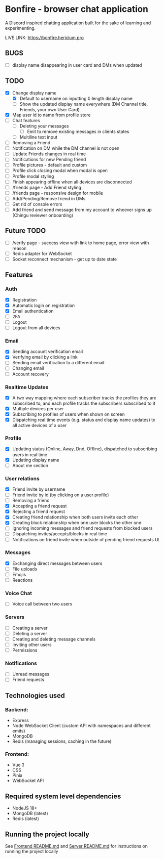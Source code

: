 # Bonfire - browser chat application

A Discord inspired chatting application built for the sake of learning and experimenting.

LIVE LINK: https://bonfire.hericium.pro

## BUGS

- [ ] display name disappearing in user card and DMs when updated

## TODO

- [x] Change display name
  - [x] Default to username on inputting 0 length display name
  - [ ] Show the updated display name everywhere (DM Channel title, Friends, your own User Card)
- [x] Map user id to name from profile store
- [ ] Chat features
  - [ ] Deleting your messages
    - [ ] Emit to remove existing messages in clients states
  - [ ] Multiline text input
- [ ] Removing a Friend
- [ ] Notification on DM while the DM channel is not open
- [ ] Update Friends changes in real time
- [ ] Notifications for new Pending friend
- [ ] Profile pictures - default and custom
- [ ] Profile click closing modal when modal is open
- [ ] Profile modal styling
- [ ] Finish appearing offline when all devices are disconnected
- [ ] /friends page - Add Friend styling
- [ ] /friends page - responsive design for mobile
- [ ] Add/Pending/Remove friend in DMs
- [ ] Get rid of console errors
- [ ] Add friend and send message from my account to whoever signs up (Chingu reviewer onboarding)

## Future TODO

- [ ] /verify page - success view with link to home page, error view with reason
- [ ] Redis adapter for WebSocket
- [ ] Socket reconnect mechanism - get up to date state

## Features

### Auth

- [x] Registration
- [x] Automatic login on registration
- [x] Email authentication
- [ ] 2FA
- [ ] Logout
- [ ] Logout from all devices

### Email

- [x] Sending account verification email
- [x] Verifying email by clicking a link
- [ ] Sending email verification to a different email
- [ ] Changing email
- [ ] Account recovery

### Realtime Updates

- [x] A two way mapping where each subscriber tracks the profiles they are subscribed to, and each profile tracks the subscribers subscribed to it
- [x] Multiple devices per user
- [x] Subscribing to profiles of users when shown on screen
- [x] Dispatching real time events (e.g. status and display name updates) to all active devices of a user

### Profile

- [x] Updating status (Online, Away, Dnd, Offline), dispatched to subscribing users in real time
- [x] Updating display name
- [ ] About me section

### User relations

- [x] Friend invite by username
- [ ] Friend invite by id (by clicking on a user profile)
- [ ] Removing a friend
- [x] Accepting a friend request
- [x] Rejecting a friend request
- [x] Creating friend relationship when both users invite each other
- [x] Creating block relationship when one user blocks the other one
- [ ] Ignoring incoming messages and friend requests from blocked users
- [ ] Dispatching invites/accepts/blocks in real time
- [ ] Notifications on friend invite when outside of pending friend requests UI

### Messages

- [x] Exchanging direct messages between users
- [ ] File uploads
- [ ] Emojis
- [ ] Reactions

### Voice Chat

- [ ] Voice call between two users

### Servers

- [ ] Creating a server
- [ ] Deleting a server
- [ ] Creating and deleting message channels
- [ ] Inviting other users
- [ ] Permissions

### Notifications

- [ ] Unread messages
- [ ] Friend requests

## Technologies used

### Backend:

- Express
- Node WebSocket Client (custom API with namespaces and different emits)
- MongoDB
- Redis (managing sessions, caching in the future)

### Frontend:

- Vue 3
- CSS
- Pinia
- WebSocket API

## Required system level dependencies

- NodeJS 18+
- MongoDB (latest)
- Redis (latest)

## Running the project locally

See [Frontend README.md](./frontend/README.md) and [Server README.md](./server/README.md)
for instructions on running the project locally
